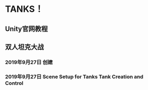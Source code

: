 # TANKS！

## Unity官网教程

## 双人坦克大战

### 2019年9月27日 创建

### 2019年9月27日 Scene Setup for Tanks						  Tank Creation and Control

​										  